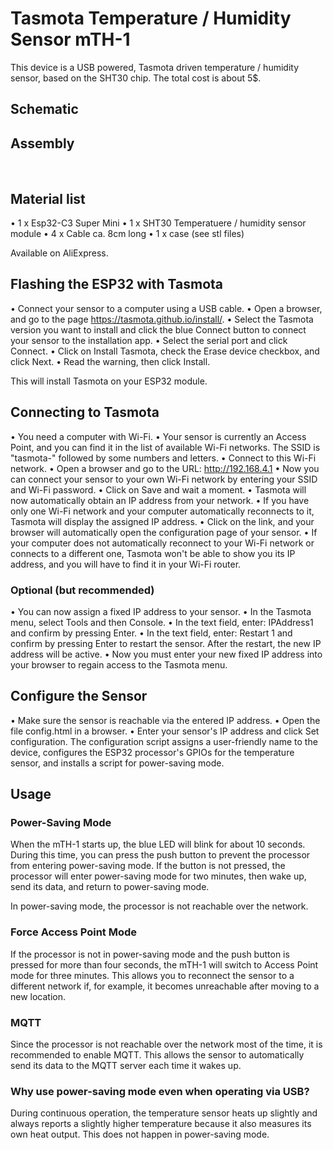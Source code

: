 # Tasmota Temperature / Humidity Sensor mTH-1
This device is a USB powered, Tasmota driven temperature / humidity sensor, based on the SHT30 chip. The total cost is about 5$.

## Schematic















## Assembly

 
## Material list
•	1 x Esp32-C3 Super Mini
•	1 x SHT30 Temperatuere / humidity sensor module
•	4 x Cable ca. 8cm long
•	1 x case (see stl files)












Available on AliExpress.


## Flashing the ESP32 with Tasmota

•	Connect your sensor to a computer using a USB cable. 
•	Open a browser, and go to the page https://tasmota.github.io/install/.
•	Select the Tasmota version you want to install and click the blue Connect button to connect your sensor to the installation app.
•	Select the serial port and click Connect.
•	Click on Install Tasmota, check the Erase device checkbox, and click Next.
•	Read the warning, then click Install.


This will install Tasmota on your ESP32 module.


## Connecting to Tasmota

•	You need a computer with Wi-Fi.
•	Your sensor is currently an Access Point, and you can find it in the list of available Wi-Fi networks. The SSID is "tasmota-" followed by some numbers and letters.
•	Connect to this Wi-Fi network.
•	Open a browser and go to the URL: http://192.168.4.1
•	Now you can connect your sensor to your own Wi-Fi network by entering your SSID and Wi-Fi password.
•	Click on Save and wait a moment.
•	Tasmota will now automatically obtain an IP address from your network.
•	If you have only one Wi-Fi network and your computer automatically reconnects to it, Tasmota will display the assigned IP address. 
•	Click on the link, and your browser will automatically open the configuration page of your sensor.
•	If your computer does not automatically reconnect to your Wi-Fi network or connects to a different one, Tasmota won't be able to show you its IP address, and you will have to find it in your Wi-Fi router.

### Optional (but recommended)
•	You can now assign a fixed IP address to your sensor.
•	In the Tasmota menu, select Tools and then Console.
•	In the text field, enter: IPAddress1 <your desired fixed IP address> and confirm by pressing Enter.
•	In the text field, enter: Restart 1 and confirm by pressing Enter to restart the sensor. After the restart, the new IP address will be active.
•	Now you must enter your new fixed IP address into your browser to regain access to the Tasmota menu.

## Configure the Sensor
•	Make sure the sensor is reachable via the entered IP address.
•	Open the file config.html in a browser.
•	Enter your sensor's IP address and click Set configuration.
The configuration script assigns a user-friendly name to the device, configures the ESP32 processor's GPIOs for the temperature sensor, and installs a script for power-saving mode.

## Usage
### Power-Saving Mode
When the mTH-1 starts up, the blue LED will blink for about 10 seconds. During this time, you can press the push button to prevent the processor from entering power-saving mode.
If the button is not pressed, the processor will enter power-saving mode for two minutes, then wake up, send its data, and return to power-saving mode.

In power-saving mode, the processor is not reachable over the network.

### Force Access Point Mode
If the processor is not in power-saving mode and the push button is pressed for more than four seconds, the mTH-1 will switch to Access Point mode for three minutes.
This allows you to reconnect the sensor to a different network if, for example, it becomes unreachable after moving to a new location.

### MQTT
Since the processor is not reachable over the network most of the time, it is recommended to enable MQTT. This allows the sensor to automatically send its data to the MQTT server each time it wakes up.


### Why use power-saving mode even when operating via USB?
During continuous operation, the temperature sensor heats up slightly and always reports a slightly higher temperature because it also measures its own heat output. This does not happen in power-saving mode.
